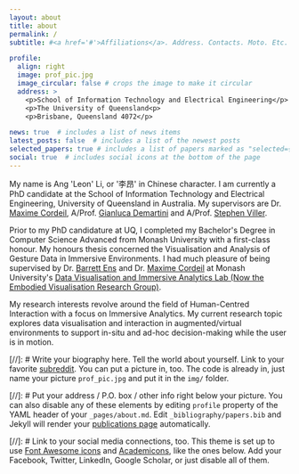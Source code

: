 ```yaml
---
layout: about
title: about
permalink: /
subtitle: #<a href='#'>Affiliations</a>. Address. Contacts. Moto. Etc.

profile:
  align: right
  image: prof_pic.jpg
  image_circular: false # crops the image to make it circular
  address: >
    <p>School of Information Technology and Electrical Engineering</p>
    <p>The University of Queensland<p>
    <p>Brisbane, Queensland 4072</p>

news: true  # includes a list of news items
latest_posts: false  # includes a list of the newest posts
selected_papers: true # includes a list of papers marked as "selected={true}"
social: true  # includes social icons at the bottom of the page
---
```

My name is Ang 'Leon' Li, or '李昂' in Chinese character. I am currently a PhD candidate at the School of Information Technology and Electrical Engineering, University of Queensland in Australia. My supervisors are Dr. [Maxime Cordeil](https://sites.google.com/view/cordeil/home), A/Prof. [Gianluca Demartini](https://www.gianlucademartini.net/) and A/Prof. [Stephen Viller](https://itee.uq.edu.au/profile/1871/stephen-viller).

Prior to my PhD candidature at UQ, I completed my Bachelor's Degree in Computer Science Advanced from Monash University with a first-class honour. My honours thesis concerned the Visualisation and Analysis of Gesture Data in Immersive Environments. I had much pleasure of being supervised by Dr. [Barrett Ens](https://barrettens.github.io/) and Dr. [Maxime Cordeil](https://sites.google.com/view/cordeil/home) at Monash University's [Data Visualisation and Immersive Analytics Lab (Now the Embodied Visualisation Research Group)](https://www.monash.edu/it/hcc/embodied-visualisation).

My research interests revolve around the field of Human-Centred Interaction with a focus on Immersive Analytics. My current research topic explores data visualisation and interaction in augmented/virtual environments to support in-situ and ad-hoc decision-making while the user is in motion.

[//]: # Write your biography here. Tell the world about yourself. Link to your favorite [subreddit](http://reddit.com). You can put a picture in, too. The code is already in, just name your picture `prof_pic.jpg` and put it in the `img/` folder.

[//]: # Put your address / P.O. box / other info right below your picture. You can also disable any of these elements by editing `profile` property of the YAML header of your `_pages/about.md`. Edit `_bibliography/papers.bib` and Jekyll will render your [publications page](/al-folio/publications/) automatically.

[//]: #  Link to your social media connections, too. This theme is set up to use [Font Awesome icons](http://fortawesome.github.io/Font-Awesome/) and [Academicons](https://jpswalsh.github.io/academicons/), like the ones below. Add your Facebook, Twitter, LinkedIn, Google Scholar, or just disable all of them.
